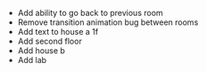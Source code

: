 - Add ability to go back to previous room
- Remove transition animation bug between rooms
- Add text to house a 1f
- Add second floor
- Add house b
- Add lab
